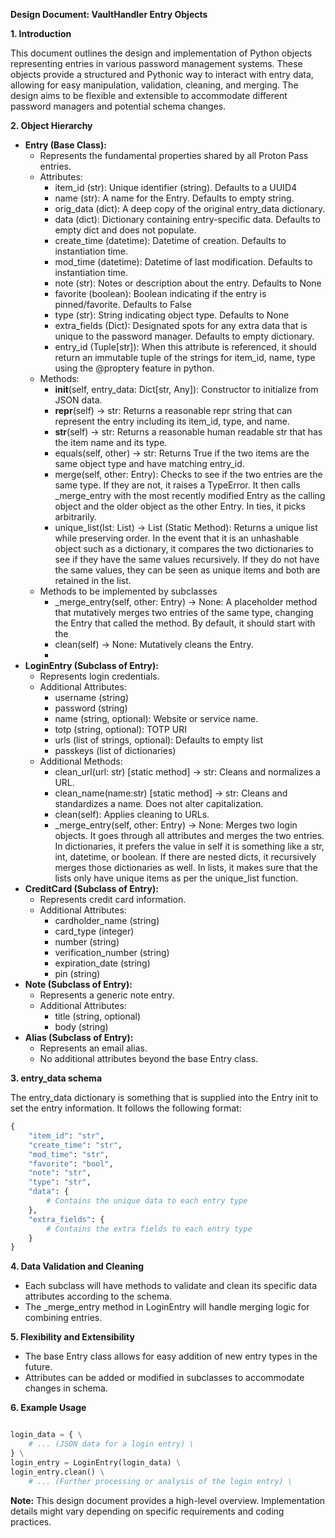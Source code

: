 
**Design Document: VaultHandler Entry Objects**

**1. Introduction**

This document outlines the design and implementation of Python objects representing entries in various password management systems. These objects provide a structured and Pythonic way to interact with entry data, allowing for easy manipulation, validation, cleaning, and merging. The design aims to be flexible and extensible to accommodate different password managers and potential schema changes.

**2. Object Hierarchy**



* **Entry (Base Class):**
    * Represents the fundamental properties shared by all Proton Pass entries.
    * Attributes:
        * item_id (str): Unique identifier (string). Defaults to a UUID4
        * name (str): A name for the Entry. Defaults to empty string.
        * orig_data (dict): A deep copy of the original entry_data dictionary.
        * data (dict): Dictionary containing entry-specific data. Defaults to empty dict and does not populate.
        * create_time (datetime): Datetime of creation. Defaults to instantiation time.
        * mod_time (datetime): Datetime of last modification. Defaults to instantiation time.
        * note (str): Notes or description about the entry. Defaults to None
        * favorite (boolean): Boolean indicating if the entry is pinned/favorite. Defaults to False
        * type (str): String indicating object type. Defaults to None
        * extra_fields (Dict): Designated spots for any extra data that is unique to the password manager. Defaults to empty dictionary.
        * entry_id (Tuple[str]): When this attribute is referenced, it should return an immutable tuple of the strings for item_id, name, type using the @proptery feature in python.
    * Methods:
        * __init__(self, entry_data: Dict[str, Any]): Constructor to initialize from JSON data.
        * __repr__(self) -> str: Returns a reasonable repr string that can represent the entry including its item_id, type, and name.
        * __str__(self) -> str: Returns a reasonable human readable str that has the item name and its type.
        * equals(self, other) -> str: Returns True if the two items are the same object type and have matching entry_id.
        * merge(self, other: Entry): Checks to see if the two entries are the same type. If they are not, it raises a TypeError. It then calls _merge_entry with the most recently modified Entry as the calling object and the older object as the other Entry. In ties, it picks arbitrarily.
        * unique_list(lst: List) -> List (Static Method): Returns a unique list while preserving order. In the event that it is an unhashable object such as a dictionary, it compares the two dictionaries to see if they have the same values recursively. If they do not have the same values, they can be seen as unique items and both are retained in the list.
    * Methods to be implemented by subclasses
        * _merge_entry(self, other: Entry) -> None: A placeholder method that mutatively merges two entries of the same type, changing the Entry that called the method. By default, it should start with the 
        * clean(self) -> None: Mutatively cleans the Entry.
        * 
* **LoginEntry (Subclass of Entry):**
    * Represents login credentials.
    * Additional Attributes:
        * username (string)
        * password (string)
        * name (string, optional): Website or service name.
        * totp (string, optional): TOTP URI
        * urls (list of strings, optional): Defaults to empty list
        * passkeys (list of dictionaries)
    * Additional Methods:
        * clean_url(url: str) [static method] -> str: Cleans and normalizes a URL.
        * clean_name(name:str) [static method] -> str: Cleans and standardizes a name. Does not alter capitalization.
        * clean(self): Applies cleaning to URLs.
        * _merge_entry(self, other: Entry) -> None: Merges two login objects. It goes through all attributes and merges the two entries. In dictionaries, it prefers the value in self it is something like a str, int, datetime, or boolean. If there are nested dicts, it recursively merges those dictionaries as well. In lists, it makes sure that the lists only have unique items as per the unique_list function.
* **CreditCard (Subclass of Entry):**
    * Represents credit card information.
    * Additional Attributes:
        * cardholder_name (string)
        * card_type (integer)
        * number (string)
        * verification_number (string)
        * expiration_date (string)
        * pin (string)
* **Note (Subclass of Entry):**
    * Represents a generic note entry.
    * Additional Attributes:
        * title (string, optional)
        * body (string)
* **Alias (Subclass of Entry):**
    * Represents an email alias.
    * No additional attributes beyond the base Entry class.

**3. entry_data schema**

The entry_data dictionary is something that is supplied into the Entry init to set the entry information. It follows the following format:

``` python
{
    "item_id": "str",
    "create_time": "str",
    "mod_time": "str",
    "favorite": "bool",
    "note": "str",
    "type": "str",
    "data": {
        # Contains the unique data to each entry type
    },
    "extra_fields": {
        # Contains the extra fields to each entry type
    }    
}
```

**4. Data Validation and Cleaning**



* Each subclass will have methods to validate and clean its specific data attributes according to the schema.
* The _merge_entry method in LoginEntry will handle merging logic for combining entries.

**5. Flexibility and Extensibility**



* The base Entry class allows for easy addition of new entry types in the future.
* Attributes can be added or modified in subclasses to accommodate changes in schema.

**6. Example Usage**


``` python

login_data = { \
    # ... (JSON data for a login entry) \
} \
login_entry = LoginEntry(login_data) \
login_entry.clean() \
    # ... (Further processing or analysis of the login entry) \
```


**Note:** This design document provides a high-level overview. Implementation details might vary depending on specific requirements and coding practices.
